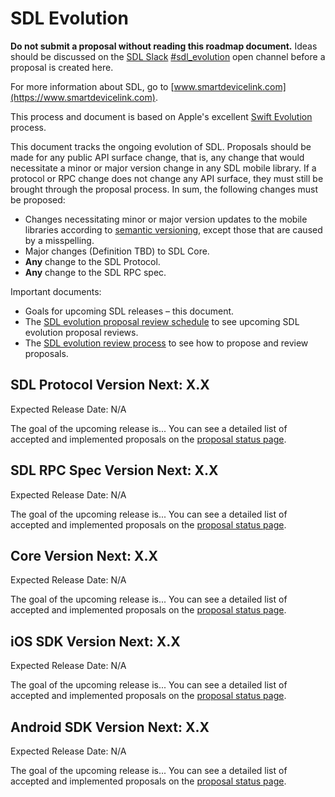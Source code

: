 # SDL Evolution

**Do not submit a proposal without reading this roadmap document.** Ideas should be discussed on the [SDL Slack][sdl_slack] [#sdl_evolution][sdl_evolution_channel] open channel before a proposal is created here.

For more information about SDL, go to [www.smartdevicelink.com](https://www.smartdevicelink.com).

This process and document is based on Apple's excellent [Swift Evolution](https://github.com/apple/swift-evolution) process.

This document tracks the ongoing evolution of SDL. Proposals should be made for any public API surface change, that is, any change that would necessitate a minor or major version change in any SDL mobile library. If a protocol or RPC change does not change any API surface, they must still be brought through the proposal process. In sum, the following changes must be proposed:

* Changes necessitating minor or major version updates to the mobile libraries according to [semantic versioning](http://www.semver.org), except those that are caused by a misspelling.
* Major changes (Definition TBD) to SDL Core.
* **Any** change to the SDL Protocol.
* **Any** change to the SDL RPC spec.

Important documents:

* Goals for upcoming SDL releases – this document.
* The [SDL evolution proposal review schedule](https://smartdevicelink.github.io/sdl_evolution/) to see upcoming SDL evolution proposal reviews.
* The [SDL evolution review process](process.md) to see how to propose and review proposals.

## SDL Protocol Version Next: X.X
Expected Release Date: N/A

The goal of the upcoming release is...
You can see a detailed list of accepted and implemented proposals on the [proposal status page][proposal-status].

## SDL RPC Spec Version Next: X.X
Expected Release Date: N/A

The goal of the upcoming release is...
You can see a detailed list of accepted and implemented proposals on the [proposal status page][proposal-status].

## Core Version Next: X.X
Expected Release Date: N/A

The goal of the upcoming release is...
You can see a detailed list of accepted and implemented proposals on the [proposal status page][proposal-status].

## iOS SDK Version Next: X.X
Expected Release Date: N/A

The goal of the upcoming release is...
You can see a detailed list of accepted and implemented proposals on the [proposal status page][proposal-status].

## Android SDK Version Next: X.X
Expected Release Date: N/A

The goal of the upcoming release is...
You can see a detailed list of accepted and implemented proposals on the [proposal status page][proposal-status].

[sdl_slack]: http://slack.smartdevicelink.com "SDL Slack"
[sdl_evolution_channel]: https://smartdevicelink.slack.com/messages/sdl_evolution/ "sdl_evolution slack channel"
[proposal-status]: https://smartdevicelink.github.io/sdl_evolution/
